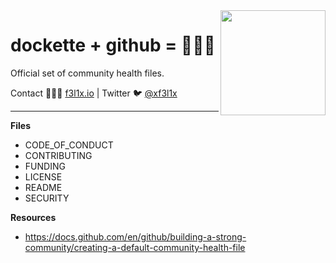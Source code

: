 <img align=right width="168" src="https://github.com/dockette.png">

<h1>dockette + github = 👨🏻‍💻</h1>

<p>
    Official set of community health files.
</p>

<p>
Contact 👨🏻‍💻 <a href="https://f3l1x.io">f3l1x.io</a> | Twitter 🐦 <a href="https://twitter.com/xf3l1x">@xf3l1x</a>
</p>

-----

**Files**

- CODE_OF_CONDUCT
- CONTRIBUTING
- FUNDING
- LICENSE
- README
- SECURITY

**Resources**

- https://docs.github.com/en/github/building-a-strong-community/creating-a-default-community-health-file
